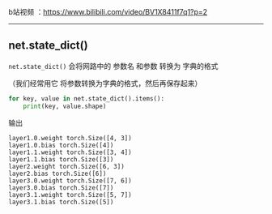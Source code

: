 b站视频 ：https://www.bilibili.com/video/BV1X8411f7q1?p=2

---



## net.state_dict() <!-- {docsify-ignore} -->



`net.state_dict()`  会将网路中的 参数名 和参数 转换为 字典的格式

（我们经常用它 将参数转换为字典的格式，然后再保存起来）


```python
for key, value in net.state_dict().items():
    print(key, value.shape)
```

输出

```
layer1.0.weight torch.Size([4, 3])
layer1.0.bias torch.Size([4])
layer1.1.weight torch.Size([3, 4])
layer1.1.bias torch.Size([3])
layer2.weight torch.Size([6, 3])
layer2.bias torch.Size([6])
layer3.0.weight torch.Size([7, 6])
layer3.0.bias torch.Size([7])
layer3.1.weight torch.Size([5, 7])
layer3.1.bias torch.Size([5])
```





